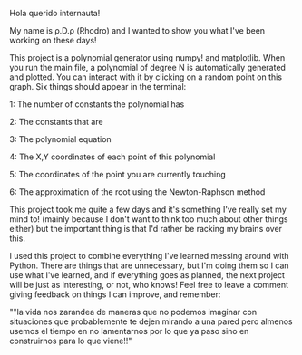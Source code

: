 Hola querido internauta!

My name is ρ.D.ρ (Rhodro) and I wanted to show you what I've been working on these days!

This project is a polynomial generator using numpy! and matplotlib. When you run the main file, a polynomial of degree N is automatically generated and plotted. 
You can interact with it by clicking on a random point on this graph. Six things should appear in the terminal:

1: The number of constants the polynomial has

2: The constants that are

3: The polynomial equation

4: The X,Y coordinates of each point of this polynomial

5: The coordinates of the point you are currently touching

6: The approximation of the root using the Newton-Raphson method


This project took me quite a few days and it's something I've really set my mind to! (mainly because I don't want to think too much about other things either) but the important thing is that I'd rather be racking my brains over this.

I used this project to combine everything I've learned messing around with Python. There are things that are unnecessary, but I'm doing them so I can use what I've learned, and if everything goes as planned, 
the next project will be just as interesting, or not, who knows! Feel free to leave a comment giving feedback on things I can improve, and remember:

""la vida nos zarandea de maneras que no podemos imaginar con situaciones que probablemente te dejen mirando a una pared pero  almenos usemos el tiempo en no lamentarnos por lo que ya paso sino en construirnos para lo que viene!!"


